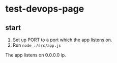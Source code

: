# test-devops-page

## start

1. Set up PORT to a port which the app listens on.
2. Run ```node ./src/app.js```

The app listens on 0.0.0.0 ip.
